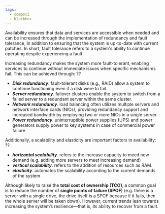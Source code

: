 ```yaml
---
tags:
  - compsci
  - blackbox
---
```

Availability ensures that data and services are accessible when needed and can be increased through the implementation of redundancy and fault tolerance, in addition to ensuring that the system is up-to-date with current patches. In short, fault tolerance refers to a system's ability to continue operating despite experiencing a fault

Increasing redundancy makes the system more fault-tolerant, enabling services to continue without immediate issues when specific mechanisms fail. This can be achieved through:
??
- ***Disk redundancy***. fault-tolerant disks (e.g., RAID) allow a system to continue functioning even if a disk were to fail.
- ***Server redundancy***. failover clusters enable the system to switch from a failed server to a redundant server within the same cluster.
- ***Network redundancy***. load balancing often utilizes multiple servers and network interface cards (NICs), providing redundancy support and increased bandwidth by employing two or more NICs in a single server.
- ***Power redundancy***. uninterruptible power supplies (UPS) and power generators supply power to key systems in case of commercial power failure.

Additionally, a scalability and elasticity are important factors in availability:
??
- ***horizontal scalability***. refers to the increase capacity to meed new demand (e.g. adding more servers to meet increasing demand)
- ***vertical scalability***. refers to the addition of resources such as RAM.
- ***elasticity***. automates the scalability according to the current demands of the system

Although likely to raise the **total cost of ownership (TCO)**, a common goal is to reduce the number of **single points of failure (SPOF)** (e.g. there is a server with a single drive, the drive itself is a SPOF because if it fails, then the whole server will be taken down). However, current trends lean towards increasing the system’s resilience—that is, its ability to recover from a fault.